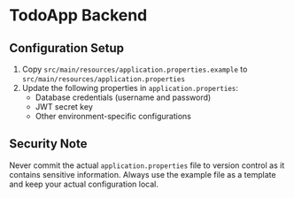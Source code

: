 # TodoApp Backend

## Configuration Setup

1. Copy `src/main/resources/application.properties.example` to `src/main/resources/application.properties`
2. Update the following properties in `application.properties`:
   - Database credentials (username and password)
   - JWT secret key
   - Other environment-specific configurations

## Security Note
Never commit the actual `application.properties` file to version control as it contains sensitive information.
Always use the example file as a template and keep your actual configuration local. 